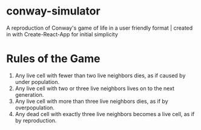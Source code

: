 # conway-simulator
A reproduction of Conway's game of life in a user friendly format | created in with Create-React-App for initial simplicity

# Rules of the Game
1. Any live cell with fewer than two live neighbors dies, as if caused by under population.
2. Any live cell with two or three live neighbors lives on to the next generation.
3. Any live cell with more than three live neighbors dies, as if by overpopulation.
4. Any dead cell with exactly three live neighbors becomes a live cell, as if by reproduction.
